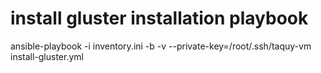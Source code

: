

# install gluster installation playbook
ansible-playbook -i inventory.ini -b -v --private-key=/root/.ssh/taquy-vm install-gluster.yml